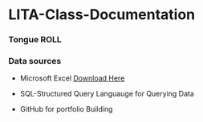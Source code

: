 # LITA-Class-Documentation

### Tongue ROLL

### Data sources

- Microsoft Excel [Download Here](http://www.mmicrosoft.com)
  
- SQL-Structured Query Languauge for Querying Data
- GitHub for portfolio Building

